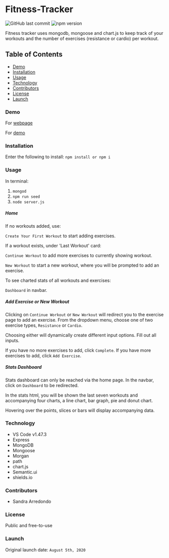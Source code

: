 # Fitness-Tracker

![GitHub last commit](https://img.shields.io/github/last-commit/salpharre/Fitness-Tracker) ![npm version](https://badge.fury.io/js/inquirer.svg)

Fitness tracker uses mongodb, mongoose and chart.js to keep track of your workouts and the number of exercises (resistance or cardio) per workout.

## Table of Contents

* [Demo](#demo)
* [Installation](#installation)
* [Usage](#usage)
* [Technology](#technology)
* [Contributors](#contributors)
* [License](#license)
* [Launch](#launch)

### Demo

For [webpage](https://fitness-for-you-tracker.herokuapp.com/)

For [demo](https://youtu.be/JFVURvqv3Gg)

### Installation

Enter the following to install:
`npm install or npm i`

### Usage

In terminal:
1. `mongod`
2. `npm run seed`
3. `node server.js`

##### Home

If no workouts added, use: 

`Create Your First Workout` to start adding exercises.

If a workout exists, under 'Last Workout' card:

`Continue Workout` to add more exercises to currently showing workout.

`New Workout` to start a new workout, where you will be prompted to add an exercise.

To see charted stats of all workouts and exercises:

`Dashboard` in navbar.

##### Add Exercise or New Workout

Clicking on `Continue Workout` or `New Workout` will redirect you to the exercise page to add an exercise. From the dropdown menu, choose one of two exercise types, `Resistance` or `Cardio`.

Choosing either will dynamically create different input options. Fill out all inputs.

If you have no more exercises to add, click `Complete`. If you have more exercises to add, click `Add Exercise`.

##### Stats Dashboard

Stats dashboard can only be reached via the home page. In the navbar, click on `Dashboard` to be redirected.

In the stats html, you will be shown the last seven workouts and accompanying four charts, a line chart, bar graph, pie and donut chart.

Hovering over the points, slices or bars will display accompanying data.

### Technology

* VS Code v1.47.3
* Express
* MongoDB
* Mongoose
* Morgan
* path
* chart.js
* Semantic.ui
* shields.io

### Contributors

* Sandra Arredondo

### License

Public and free-to-use

### Launch

Original launch date: `August 5th, 2020`


 